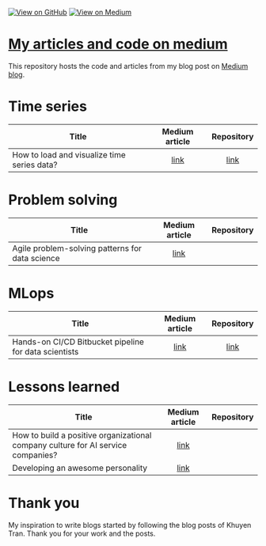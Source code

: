 [![View on GitHub](https://img.shields.io/badge/GitHub-View_on_GitHub-blue?logo=GitHub)](https://github.com/vvrahul11/blog_posts_code)  [![View on Medium](https://img.shields.io/badge/Medium-View%20on%20Medium-red?logo=medium)](https://biolactosil.medium.com/) 


# [My articles and code on medium](https://github.com/vvrahul11/blog_posts_code)

This repository hosts the code and articles from my blog post on [Medium blog](https://biolactosil.medium.com/). 

# Time series 

| Title        | Medium article           | Repository  |
| ------------- |:-------------:| :-----:|
| How to load and visualize time series data? | [link](https://biolactosil.medium.com/how-to-load-and-visualize-time-series-data-5d72cbf47901) | [link](https://github.com/vvrahul11/blog_posts_code/blob/main/timeseries/loading_preprocessing/) |


# Problem solving

| Title        | Medium article           | Repository  |
| ------------- |:-------------:| :-----:|
| Agile problem-solving patterns for data science | [link](https://biolactosil.medium.com/agile-problem-solving-patterns-for-data-science-5a0006a3ab12) 


# MLops 

| Title        | Medium article           | Repository  |
| ------------- |:-------------:| :-----:|
| Hands-on CI/CD Bitbucket pipeline for data scientists | [link](https://biolactosil.medium.com/hands-on-ci-cd-bitbucket-pipeline-for-data-scientists-edda130a0949) | [link](https://github.com/vvrahul11/blog_posts_code/tree/main/Devops) |


# Lessons learned

| Title        | Medium article           | Repository  |
| ------------- |:-------------:| :-----:|
| How to build a positive organizational company culture for AI service companies? | [link](https://biolactosil.medium.com/how-to-build-a-positive-organizational-company-culture-for-ai-service-companies-ceace7d28da7) |
| Developing an awesome personality | [link](https://biolactosil.medium.com/developing-an-awesome-personality-de0dcd813fa) |


# Thank you
My inspiration to write blogs started by following the blog posts of Khuyen Tran. Thank you for your work and the posts. 